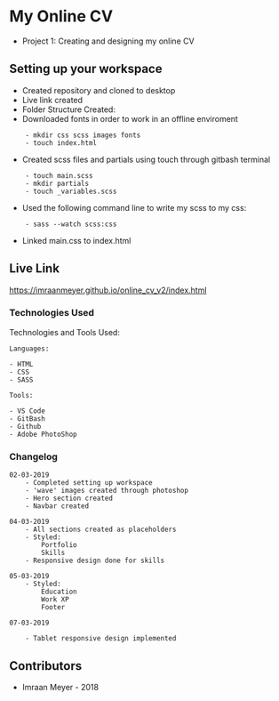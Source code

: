# My Online CV
- Project 1: Creating and designing my online CV

## Setting up your workspace

- Created repository and cloned to desktop
- Live link created
- Folder Structure Created:
- Downloaded fonts in order to work in an offline enviroment

```
    - mkdir css scss images fonts
    - touch index.html
```
- Created scss files and partials using touch through gitbash terminal

```
    - touch main.scss
    - mkdir partials
    - touch _variables.scss
```
- Used the following command line to write my scss to my css:

```
    - sass --watch scss:css
```

- Linked main.css to index.html


## Live Link


https://imraanmeyer.github.io/online_cv_v2/index.html



### Technologies Used

Technologies and Tools Used:

```
Languages:

- HTML
- CSS 
- SASS

```

```
Tools:

- VS Code
- GitBash
- Github
- Adobe PhotoShop

```

### Changelog

```
02-03-2019
    - Completed setting up workspace
    - 'wave' images created through photoshop
    - Hero section created
    - Navbar created

```
```
04-03-2019
    - All sections created as placeholders
    - Styled:
        Portfolio
        Skills
    - Responsive design done for skills
```

```
05-03-2019
    - Styled:
        Education
        Work XP
        Footer
```

```
07-03-2019

    - Tablet responsive design implemented
```

## Contributors

- Imraan Meyer - 2018